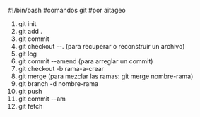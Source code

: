 #!/bin/bash
#comandos git
#por aitageo
1. git init
2. git add .
3. git commit
4. git checkout --. (para recuperar o reconstruir un archivo)
5. git log
6. git commit --amend (para arreglar un commit)
7. git checkout -b rama-a-crear
8. git merge (para mezclar las ramas: git merge nombre-rama)
9. git branch -d nombre-rama
10. git push
11. git commit --am
12. git fetch
